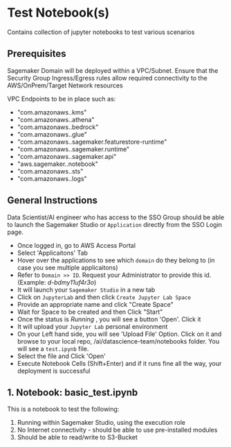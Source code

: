 # Test Notebook(s)
Contains collection of jupyter notebooks to test various scenarios

## Prerequisites
Sagemaker Domain will be deployed within a VPC/Subnet. Ensure that the Security Group Ingress/Egress rules allow required connectivity to the AWS/OnPrem/Target Network resources

VPC Endpoints to be in place such as:
* "com.amazonaws.<REGION>.kms"
* "com.amazonaws.<REGION>.athena"
* "com.amazonaws.<REGION>.bedrock"
* "com.amazonaws.<REGION>.glue"
* "com.amazonaws.<REGION>.sagemaker.featurestore-runtime"
* "com.amazonaws.<REGION>.sagemaker.runtime"
* "com.amazonaws.<REGION>.sagemaker.api"
* "aws.sagemaker.<REGION>.notebook"
* "com.amazonaws.<REGION>.sts"
* "com.amazonaws.<REGION>.logs"


## General Instructions
Data Scientist/AI engineer who has access to the SSO Group should be able to launch the Sagemaker Studio or `Application` directly from the SSO Login page.
* Once logged in, go to AWS Access Portal
* Select 'Applicaitons' Tab
* Hover over the applications to see which `domain` do they belong to (in case you see multiple applicaitons)
* Refer to `Domain >> ID`. Request your Administrator to provide this id. (Example: *d-bdmy11uf4r3o*)
* It will launch your `Sagemaker Studio` in a new tab
* Click on `JupyterLab` and then click `Create Jupyter Lab Space`
* Provide an appropriate name and click "Create Space"
* Wait for Space to be created and then Click "Start"
* Once the status is *Running* , you will see a button 'Open'. Click it
* It will upload your `Jupyter Lab` personal environment
* On your Left hand side, you will see 'Upload File' Option. Click on it and browse to your local repo, /ai/datascience-team/notebooks folder. You will see a `test.ipynb` file. 
* Select the file and Click 'Open'
* Execute Notebook Cells (Shift+Enter) and if it runs fine all the way, your deployment is successful

## 1. Notebook: basic_test.ipynb
This is a notebook to test the following:
1. Running within Sagemaker Studio, using the execution role
2. No Internet connectivity - should be able to use pre-installed modules
3. Should be able to read/write to S3-Bucket 